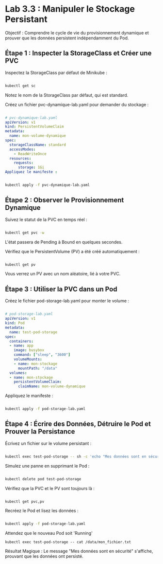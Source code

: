# Lab 3.3 : Manipuler le Stockage Persistant
Objectif : Comprendre le cycle de vie du provisionnement dynamique et prouver que les données persistent indépendamment du Pod.

## Étape 1 : Inspecter la StorageClass et Créer une PVC
Inspectez la StorageClass par défaut de Minikube :

```Bash

kubectl get sc
```
Notez le nom de la StorageClass par défaut, qui est standard.

Créez un fichier pvc-dynamique-lab.yaml pour demander du stockage :

```YAML

# pvc-dynamique-lab.yaml
apiVersion: v1
kind: PersistentVolumeClaim
metadata:
  name: mon-volume-dynamique
spec:
  storageClassName: standard
  accessModes:
    - ReadWriteOnce
  resources:
    requests:
      storage: 1Gi
Appliquez le manifeste :
```

```Bash

kubectl apply -f pvc-dynamique-lab.yaml
```
## Étape 2 : Observer le Provisionnement Dynamique
Suivez le statut de la PVC en temps réel :

```Bash

kubectl get pvc -w
```
L'état passera de Pending à Bound en quelques secondes.

Vérifiez que le PersistentVolume (PV) a été créé automatiquement :

```Bash

kubectl get pv
```
Vous verrez un PV avec un nom aléatoire, lié à votre PVC.

## Étape 3 : Utiliser la PVC dans un Pod
Créez le fichier pod-storage-lab.yaml pour monter le volume :

```YAML

# pod-storage-lab.yaml
apiVersion: v1
kind: Pod
metadata:
  name: test-pod-storage
spec:
  containers:
  - name: app
    image: busybox
    command: ["sleep", "3600"]
    volumeMounts:
    - name: mon-stockage
      mountPath: "/data"
  volumes:
  - name: mon-stockage
    persistentVolumeClaim:
      claimName: mon-volume-dynamique
```
Appliquez le manifeste :

```Bash

kubectl apply -f pod-storage-lab.yaml
```
## Étape 4 : Écrire des Données, Détruire le Pod et Prouver la Persistance
Écrivez un fichier sur le volume persistant :

```Bash

kubectl exec test-pod-storage -- sh -c 'echo "Mes données sont en sécurité" > /data/mon_fichier.txt'
```
Simulez une panne en supprimant le Pod :

```Bash

kubectl delete pod test-pod-storage
```
Vérifiez que la PVC et le PV sont toujours là :

```Bash

kubectl get pvc,pv
```
Recréez le Pod et lisez les données :

```Bash

kubectl apply -f pod-storage-lab.yaml
```
Attendez que le nouveau Pod soit 'Running'
```
kubectl exec test-pod-storage -- cat /data/mon_fichier.txt
```
Résultat Magique : Le message "Mes données sont en sécurité" s'affiche, prouvant que les données ont persisté.
